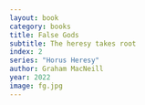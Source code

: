 ```yaml
---
layout: book
category: books
title: False Gods
subtitle: The heresy takes root
index: 2
series: "Horus Heresy"
author: Graham MacNeill
year: 2022
image: fg.jpg
---
```

